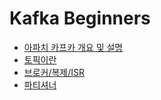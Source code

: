 # Kafka Beginners

- [아파치 카프카 개요 및 설명](md/아파치%20카프카%20개요%20및%20설명.md)
- [토픽이란](md/토픽이란.md)
- [브로커/복제/ISR](md/브로커_복제_ISR.md)
- [파티셔너](md/파티셔너.md)
